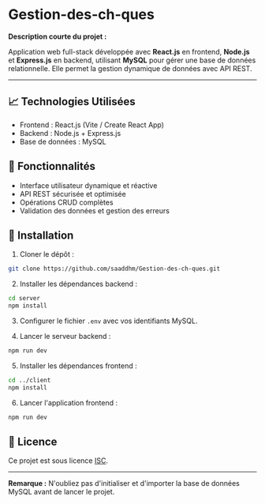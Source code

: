# Gestion-des-ch-ques


**Description courte du projet :**

Application web full-stack développée avec **React.js** en frontend, **Node.js** et **Express.js** en backend, utilisant **MySQL** pour gérer une base de données relationnelle. Elle permet la gestion dynamique de données avec API REST.

---

## 📈 Technologies Utilisées
- Frontend : React.js (Vite / Create React App)
- Backend : Node.js + Express.js
- Base de données : MySQL

## 🔄 Fonctionnalités
- Interface utilisateur dynamique et réactive
- API REST sécurisée et optimisée
- Opérations CRUD complètes
- Validation des données et gestion des erreurs

## 🔹 Installation

1. Cloner le dépôt :
```bash
git clone https://github.com/saaddhm/Gestion-des-ch-ques.git
```

2. Installer les dépendances backend :
```bash
cd server
npm install
```

3. Configurer le fichier `.env` avec vos identifiants MySQL.

4. Lancer le serveur backend :
```bash
npm run dev
```

5. Installer les dépendances frontend :
```bash
cd ../client
npm install
```

6. Lancer l'application frontend :
```bash
npm run dev
```

## 📅 Licence
Ce projet est sous licence [ISC](https://opensource.org/licenses/ISC).

---

**Remarque :** N'oubliez pas d'initialiser et d'importer la base de données MySQL avant de lancer le projet.

